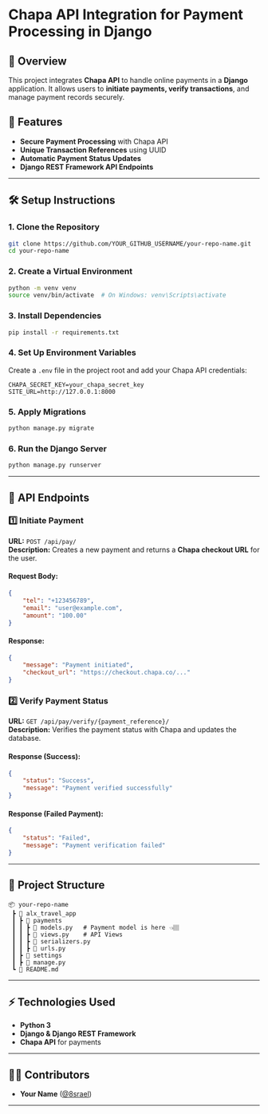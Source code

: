 # Chapa API Integration for Payment Processing in Django

## 📌 Overview  
This project integrates **Chapa API** to handle online payments in a **Django** application. It allows users to **initiate payments, verify transactions**, and manage payment records securely.

## 🚀 Features  
- **Secure Payment Processing** with Chapa API  
- **Unique Transaction References** using UUID  
- **Automatic Payment Status Updates**  
- **Django REST Framework API Endpoints**  

---

## 🛠️ Setup Instructions  

### **1. Clone the Repository**
```bash
git clone https://github.com/YOUR_GITHUB_USERNAME/your-repo-name.git
cd your-repo-name
```

### **2. Create a Virtual Environment**
```bash
python -m venv venv
source venv/bin/activate  # On Windows: venv\Scripts\activate
```

### **3. Install Dependencies**
```bash
pip install -r requirements.txt
```

### **4. Set Up Environment Variables**  
Create a `.env` file in the project root and add your Chapa API credentials:
```
CHAPA_SECRET_KEY=your_chapa_secret_key
SITE_URL=http://127.0.0.1:8000
```

### **5. Apply Migrations**
```bash
python manage.py migrate
```

### **6. Run the Django Server**
```bash
python manage.py runserver
```

---

## 🔗 API Endpoints  

### **1️⃣ Initiate Payment**  
**URL:** `POST /api/pay/`  
**Description:** Creates a new payment and returns a **Chapa checkout URL** for the user.  
#### **Request Body:**
```json
{
    "tel": "+123456789",
    "email": "user@example.com",
    "amount": "100.00"
}
```
#### **Response:**
```json
{
    "message": "Payment initiated",
    "checkout_url": "https://checkout.chapa.co/..."
}
```

### **2️⃣ Verify Payment Status**  
**URL:** `GET /api/pay/verify/{payment_reference}/`  
**Description:** Verifies the payment status with Chapa and updates the database.  
#### **Response (Success):**
```json
{
    "status": "Success",
    "message": "Payment verified successfully"
}
```
#### **Response (Failed Payment):**
```json
{
    "status": "Failed",
    "message": "Payment verification failed"
}
```

---

## 📂 Project Structure  

```
📦 your-repo-name
 ┣ 📂 alx_travel_app
 ┃ ┣ 📂 payments
 ┃ ┃ ┣ 📜 models.py   # Payment model is here 👈🏽
 ┃ ┃ ┣ 📜 views.py    # API Views
 ┃ ┃ ┣ 📜 serializers.py
 ┃ ┃ ┣ 📜 urls.py
 ┃ ┣ 📂 settings
 ┃ ┣ 📜 manage.py
 ┗ 📜 README.md
```

---

## ⚡ Technologies Used  
- **Python 3**  
- **Django & Django REST Framework**  
- **Chapa API** for payments  

---

## 👨‍💻 Contributors  
- **Your Name** ([@8srael](https://github.com/8srael))  

---
